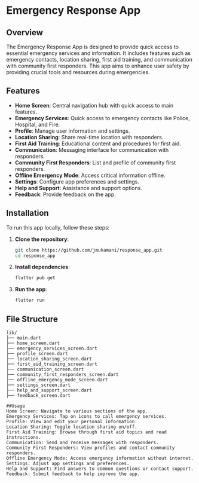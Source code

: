# Emergency Response App

## Overview

The Emergency Response App is designed to provide quick access to essential emergency services and information. It includes features such as emergency contacts, location sharing, first aid training, and communication with community first responders. This app aims to enhance user safety by providing crucial tools and resources during emergencies.

## Features

- **Home Screen**: Central navigation hub with quick access to main features.
- **Emergency Services**: Quick access to emergency contacts like Police, Hospital, and Fire.
- **Profile**: Manage user information and settings.
- **Location Sharing**: Share real-time location with responders.
- **First Aid Training**: Educational content and procedures for first aid.
- **Communication**: Messaging interface for communication with responders.
- **Community First Responders**: List and profile of community first responders.
- **Offline Emergency Mode**: Access critical information offline.
- **Settings**: Configure app preferences and settings.
- **Help and Support**: Assistance and support options.
- **Feedback**: Provide feedback on the app.

## Installation

To run this app locally, follow these steps:

1. **Clone the repository**:
    ```sh
    git clone https://github.com/jmukamani/response_app.git
    cd response_app
    ```

2. **Install dependencies**:
    ```sh
    flutter pub get
    ```

3. **Run the app**:
    ```sh
    flutter run
    ```

## File Structure

```plaintext
lib/
├── main.dart
├── home_screen.dart
├── emergency_services_screen.dart
├── profile_screen.dart
├── location_sharing_screen.dart
├── first_aid_training_screen.dart
├── communication_screen.dart
├── community_first_responders_screen.dart
├── offline_emergency_mode_screen.dart
├── settings_screen.dart
├── help_and_support_screen.dart
├── feedback_screen.dart

##Usage
Home Screen: Navigate to various sections of the app.
Emergency Services: Tap on icons to call emergency services.
Profile: View and edit your personal information.
Location Sharing: Toggle location sharing on/off.
First Aid Training: Browse through first aid topics and read instructions.
Communication: Send and receive messages with responders.
Community First Responders: View profiles and contact community responders.
Offline Emergency Mode: Access emergency information without internet.
Settings: Adjust app settings and preferences.
Help and Support: Find answers to common questions or contact support.
Feedback: Submit feedback to help improve the app.
